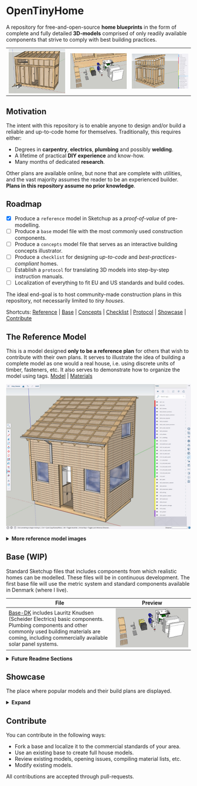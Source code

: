 # OpenTinyHome
A repository for free-and-open-source **home blueprints** in the form of complete and fully detailed **3D-models** comprised of only readily available components that strive to comply with best building practices.

<table>
    <tr>
        <td><img src="showcase/the_nano/images/img_0001.jpg"></td>
        <td><img src="showcase/the_nano/images/img_0002.jpg"></td>
        <td><img src="showcase/the_nano/images/img_0003.jpg"></td>
    </tr>
</table>

## Motivation
The intent with this repository is to enable anyone to design and/or build a reliable and up-to-code home for themselves. Traditionally, this requires either:
- Degrees in **carpentry**, **electrics**, **plumbing** and possibly **welding**.
- A lifetime of practical **DIY experience** and know-how.
- Many months of dedicated **research**.

Other plans are available online, but none that are complete with utilities, and the vast majority assumes the reader to be an experienced builder. **Plans in this repository assume no prior knowledge**.

## Roadmap
- [x] Produce a `reference` model in Sketchup as a *proof-of-value* of pre-modelling.
- [ ] Produce a `base` model file with the most commonly used construction components.
- [ ] Produce a `concepts` model file that serves as an interactive building concepts illustrator.
- [ ] Produce a `checklist` for designing *up-to-code* and *best-practices-compliant* homes.
- [ ] Establish a `protocol` for translating 3D models into step-by-step instruction manuals.
- [ ] Localization of everything to fit EU and US standards and build codes.

The ideal end-goal is to host community-made construction plans in this repository, not necessarily limited to *tiny houses*.

Shortcuts: [Reference](#reference) | [Base](#base) | [Concepts](#concepts) | [Checklist](#checklist) | [Protocol](#protocol) | [Showcase](#showcase) | [Contribute](#contribute)

## The Reference Model <a name="reference"></a>
This is a model designed **only to be a reference plan** for others that wish to contribute with their own plans. It serves to illustrate the idea of building a complete model as one would a real house, i.e. using discrete units of timber, fasteners, etc. It also serves to demonstrate how to organize the model using tags. [Model](reference/model.skp) | [Materials](reference/materials.ods)

![img_0001](reference/images/img_0001.jpg)

<details><summary><b>More reference model images</b></summary>
<table>
    <tr>
        <td><img src="reference/images/img_0002.jpg">
        Framing and inner sheathing.</td>
        <td><img src="reference/images/img_0003.jpg">
        Outer sheathing.</td>
    </tr>
    <tr>
        <td><img src="reference/images/img_0004.jpg">
        Thermal control layer (insulation).</td>
        <td><img src="reference/images/img_0005.jpg">
        The 1st floor internal layout.</td>
    </tr>
    <tr>
        <td><img src="reference/images/img_0006.jpg">
        The 2nd floor internal layout.</td>
        <td><img src="reference/images/img_0007.jpg">
        Basic layouting of utilities.</td>
    </tr>
</table>
</details>

## Base (WIP) <a name="base"></a>
Standard Sketchup files that includes components from which realistic homes can be modelled. These files will be in continuous development. The first base file will use the metric system and standard components available in Denmark (where I live).

| File | Preview |
| ---- | ------- |
| [Base-DK](bases/images/base_dk.png) includes Lauritz Knudsen (Scheider Electrics) basic components. Plumbing components and other commonly used building materials are coming, including commercially available solar panel systems.  | <img src="bases/images/base_dk.png"> |


<details><summary><b>Future Readme Sections</b></summary>

## Checklist <a name="checklist"></a>
A continuously evolving checklist for designing and building homes that follow best-practices and contain tip-and-tricks for practical building.

## Concepts<a name="concepts"></a>
Standard Sketchup files that serve to illustrate established building principles, e.g. how to vent a roof, how to space sheathing and siding, framing anatomy, etc. using interactive 3D *minimum-working-example*-style models.

## Protocol <a name="protocol"></a>
A protocol for converting 3D models into PDF step-by-step plans. Ideally, it will be automated by feeding correctly tagged Sketchup files into a python script that generates the PDF as a LEGO-style build guide.

</details>

## Showcase <a name="showcase"></a>
The place where popular models and their build plans are displayed.
</details>

<details><summary><b>Expand</b></summary>

### The Nano (WIP)
The tiny house that I plan to build for myself. This model will be fully detailed and also published as a PDF step-by-step guide, once finished.

![img_0001](showcase/the_nano/images/img_0001.jpg)
<table>
    <tr>
        <td><img src="showcase/the_nano/images/img_0002.jpg"></td>
        <td><img src="showcase/the_nano/images/img_0003.jpg"></td>
    </tr>
    <tr>
        <td><img src="showcase/the_nano/images/img_0004.jpg"></td>
        <td><img src="showcase/the_nano/images/img_0005.jpg"></td>
    </tr>
    <tr>
        <td><img src="showcase/the_nano/images/img_0006.jpg"></td>
        <td><img src="showcase/the_nano/images/img_0007.jpg"></td>
    </tr>
</table>
</details>

## Contribute
You can contribute in the following ways:
- Fork a base and localize it to the commercial standards of your area.
- Use an existing base to create full house models.
- Review existing models, opening issues, compiling material lists, etc.
- Modify existing models.

All contributions are accepted through pull-requests.
